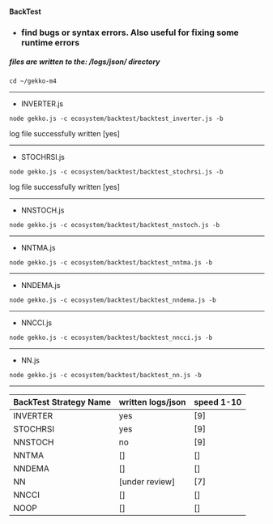 #### BackTest
* ### find bugs or syntax errors. Also useful for fixing some runtime errors

##### files are written to the: /logs/json/ directory

```
cd ~/gekko-m4
```

---

* INVERTER.js
```
node gekko.js -c ecosystem/backtest/backtest_inverter.js -b
```
log file successfully written [yes]

---

* STOCHRSI.js
```
node gekko.js -c ecosystem/backtest/backtest_stochrsi.js -b
```
log file successfully written [yes]

---

* NNSTOCH.js
```
node gekko.js -c ecosystem/backtest/backtest_nnstoch.js -b
```

---

* NNTMA.js
```
node gekko.js -c ecosystem/backtest/backtest_nntma.js -b
```

---

* NNDEMA.js
```
node gekko.js -c ecosystem/backtest/backtest_nndema.js -b
```

---

* NNCCI.js
```
node gekko.js -c ecosystem/backtest/backtest_nncci.js -b
```

---

* NN.js
```
node gekko.js -c ecosystem/backtest/backtest_nn.js -b
```

---
BackTest Strategy Name | written logs/json | speed 1-10 
---|---|---
INVERTER | yes | [9] 
STOCHRSI | yes | [9] 
NNSTOCH | no | [9] 
NNTMA | [] | []
NNDEMA | [] | []
NN | [under review] | [7] 
NNCCI | [] | []
NOOP | [] | []
